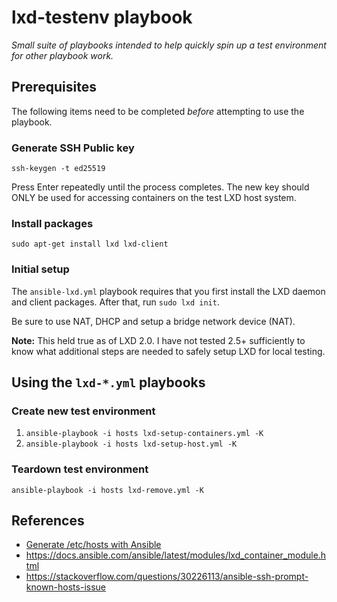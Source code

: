 # lxd-testenv playbook

*Small suite of playbooks intended to help quickly spin up a test environment
for other playbook work.*

## Prerequisites

The following items need to be completed *before* attempting to use the
playbook.

### Generate SSH Public key

`ssh-keygen -t ed25519`

Press Enter repeatedly until the process completes. The new key should ONLY be
used for accessing containers on the test LXD host system.

### Install packages

`sudo apt-get install lxd lxd-client`

### Initial setup

The `ansible-lxd.yml` playbook requires that you first install the LXD
daemon and client packages. After that, run `sudo lxd init`.

Be sure to use NAT, DHCP and setup a bridge network device (NAT).

**Note:** This held true as of LXD 2.0. I have not tested 2.5+ sufficiently
to know what additional steps are needed to safely setup LXD for local testing.

## Using the `lxd-*.yml` playbooks

### Create new test environment

1. `ansible-playbook -i hosts lxd-setup-containers.yml -K`
1. `ansible-playbook -i hosts lxd-setup-host.yml -K`

### Teardown test environment

`ansible-playbook -i hosts lxd-remove.yml -K`

## References

- [Generate /etc/hosts with Ansible](https://gist.github.com/rothgar/8793800)
- <https://docs.ansible.com/ansible/latest/modules/lxd_container_module.html>
- <https://stackoverflow.com/questions/30226113/ansible-ssh-prompt-known-hosts-issue>
